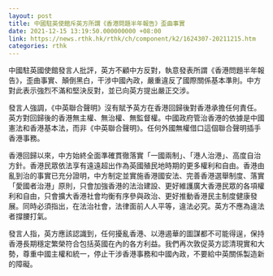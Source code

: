 ```yaml
---
layout: post
title: 中國駐英使館斥英方所謂《香港問題半年報告》歪曲事實
date: 2021-12-15 13:19:50.000000000 +08:00
link: https://news.rthk.hk/rthk/ch/component/k2/1624307-20211215.htm
categories: rthk
---
```


中國駐英國使館發言人批評，英方不顧中方反對，執意發表所謂《香港問題半年報告》，歪曲事實、顛倒黑白，干涉中國內政，嚴重違反了國際關係基本準則。中方對此表示強烈不滿和堅決反對，並已向英方提出嚴正交涉。

發言人強調，《中英聯合聲明》沒有賦予英方在香港回歸後對香港承擔任何責任。英方對回歸後的香港無主權、無治權、無監督權。中國政府管治香港的依據是中國憲法和香港基本法，而非《中英聯合聲明》。任何外國無權借口這個聯合聲明插手香港事務。

香港回歸以來，中方始終全面準確貫徹落實「一國兩制」、「港人治港」、高度自治方針。香港民眾依法享有遠遠超出作為英國殖民地時期的更多權利和自由。香港由亂到治的事實已充分證明，中方制定並實施香港國安法、完善香港選舉制度、落實「愛國者治港」原則，只會加強香港的法治建設、更好維護廣大香港民眾的各項權利和自由，只會擴大香港社會均衡有序參與政治、更好推動香港民主制度健康發展。同時必須指出，在法治社會，法律面前人人平等，違法必究。英方不應為違法者撐腰打氣。

發言人指，英方應該認識到，任何擾亂香港、以港遏華的圖謀都不可能得逞，保持香港長期穩定繁榮符合包括英國在內的各方利益。我們再次敦促英方認清現實和大勢，尊重中國主權和統一，停止干涉香港事務和中國內政，不要給中英關係製造新的障礙。
